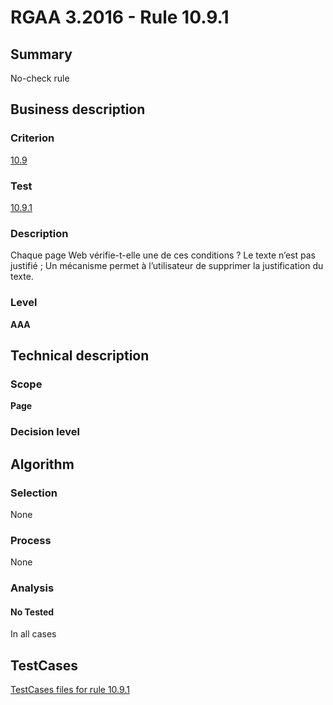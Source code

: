# RGAA 3.2016 - Rule 10.9.1

## Summary
No-check rule


## Business description

### Criterion
[10.9](http://references.modernisation.gouv.fr/rgaa-accessibilite/criteres.html#crit-10-9)

### Test
[10.9.1](http://references.modernisation.gouv.fr/rgaa-accessibilite/criteres.html#test-10-9-1)

### Description
Chaque page Web vérifie-t-elle une de ces conditions ? Le texte n’est pas justifié ; Un mécanisme permet à l’utilisateur de supprimer la justification du texte.

### Level
**AAA**


## Technical description

### Scope
**Page**

### Decision level


## Algorithm

### Selection
None

### Process
None

### Analysis

#### No Tested
In all cases


##  TestCases

[TestCases files for rule 10.9.1](https://github.com/Asqatasun/Asqatasun/tree/RGAA_3.2016/rules/rules-rgaa3.2016/src/test/resources/testcases/rgaa32016/Rgaa32016Rule100901/)


